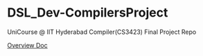 # DSL_Dev-CompilersProject
UniCourse @ IIT Hyderabad
Compiler(CS3423) Final Project Repo

[Overview Doc](https://docs.google.com/document/d/1ovR8zBSKcZeYCI3bke72Gtu_5iF9bz1xp4lE3hqS9do/edit?usp=sharing)